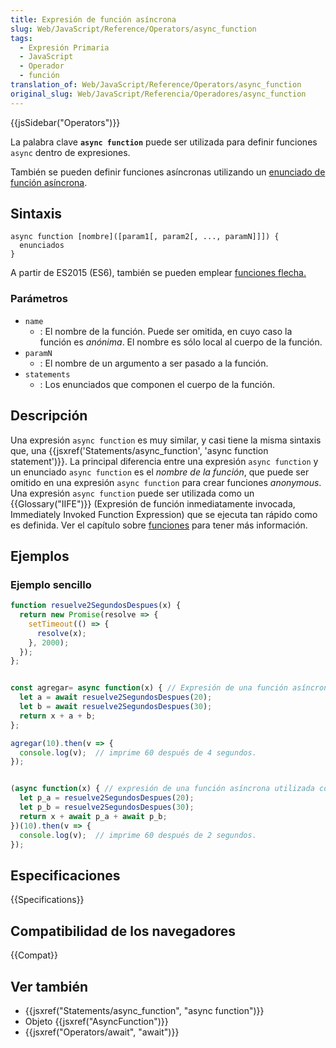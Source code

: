 ```yaml
---
title: Expresión de función asíncrona
slug: Web/JavaScript/Reference/Operators/async_function
tags:
  - Expresión Primaria
  - JavaScript
  - Operador
  - función
translation_of: Web/JavaScript/Reference/Operators/async_function
original_slug: Web/JavaScript/Referencia/Operadores/async_function
---
```


{{jsSidebar("Operators")}}

La palabra clave **`async function`** puede ser utilizada para definir funciones `async` dentro de expresiones.

También se pueden definir funciones asíncronas utilizando un [enunciado de función asíncrona](/es/docs/Web/JavaScript/Reference/Statements/async_function).

## Sintaxis

```
async function [nombre]([param1[, param2[, ..., paramN]]]) {
  enunciados
}
```

A partir de ES2015 (ES6), también se pueden emplear [funciones flecha.](/es/docs/Web/JavaScript/Reference/Functions/Arrow_functions)

### Parámetros

- `name`
  - : El nombre de la función. Puede ser omitida, en cuyo caso la función es _anónima_. El nombre es sólo local al cuerpo de la función.
- `paramN`
  - : El nombre de un argumento a ser pasado a la función.
- `statements`
  - : Los enunciados que componen el cuerpo de la función.

## Descripción

Una expresión `async function` es muy similar, y casi tiene la misma sintaxis que, una {{jsxref('Statements/async_function', 'async function statement')}}. La principal diferencia entre una expresión `async function` y un enunciado `async function` es el _nombre de la función_, que puede ser omitido en una expresión `async function` para crear funciones _anonymous_. Una expresión `async function` puede ser utilizada como un {{Glossary("IIFE")}} (Expresión de función inmediatamente invocada, Immediately Invoked Function Expression) que se ejecuta tan rápido como es definida. Ver el capítulo sobre [funciones](/es/docs/Web/JavaScript/Reference/Functions) para tener más información.

## Ejemplos

### Ejemplo sencillo

```js
function resuelve2SegundosDespues(x) {
  return new Promise(resolve => {
    setTimeout(() => {
      resolve(x);
    }, 2000);
  });
};


const agregar= async function(x) { // Expresión de una función asíncrona asignada a una variable
  let a = await resuelve2SegundosDespues(20);
  let b = await resuelve2SegundosDespues(30);
  return x + a + b;
};

agregar(10).then(v => {
  console.log(v);  // imprime 60 después de 4 segundos.
});


(async function(x) { // expresión de una función asíncrona utilizada como una IIFE
  let p_a = resuelve2SegundosDespues(20);
  let p_b = resuelve2SegundosDespues(30);
  return x + await p_a + await p_b;
})(10).then(v => {
  console.log(v);  // imprime 60 después de 2 segundos.
});
```

## Especificaciones

{{Specifications}}

## Compatibilidad de los navegadores

{{Compat}}

## Ver también

- {{jsxref("Statements/async_function", "async function")}}
- Objeto {{jsxref("AsyncFunction")}}
- {{jsxref("Operators/await", "await")}}
